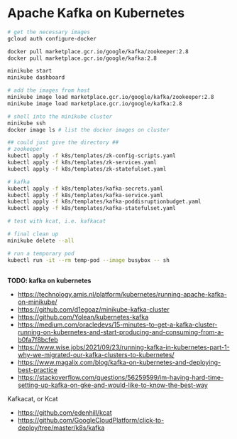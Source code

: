 # Apache Kafka on Kubernetes

```bash
# get the necessary images
gcloud auth configure-docker 

docker pull marketplace.gcr.io/google/kafka/zookeeper:2.8
docker pull marketplace.gcr.io/google/kafka:2.8
```

```bash
minikube start
minikube dashboard

# add the images from host
minikube image load marketplace.gcr.io/google/kafka/zookeeper:2.8
minikube image load marketplace.gcr.io/google/kafka:2.8

# shell into the minikube cluster
minikube ssh
docker image ls # list the docker images on cluster

## could just give the directory ## 
# zookeeper
kubectl apply -f k8s/templates/zk-config-scripts.yaml
kubectl apply -f k8s/templates/zk-services.yaml
kubectl apply -f k8s/templates/zk-statefulset.yaml

# kafka
kubectl apply -f k8s/templates/kafka-secrets.yaml
kubectl apply -f k8s/templates/kafka-service.yaml
kubectl apply -f k8s/templates/kafka-poddisruptionbudget.yaml
kubectl apply -f k8s/templates/kafka-statefulset.yaml

# test with kcat, i.e. kafkacat

# final clean up
minikube delete --all
```

```bash
# run a temporary pod
kubectl run -it --rm temp-pod --image busybox -- sh 
```


## 

**TODO: kafka on kubernetes**

+ https://technology.amis.nl/platform/kubernetes/running-apache-kafka-on-minikube/
+ https://github.com/d1egoaz/minikube-kafka-cluster
+ https://github.com/Yolean/kubernetes-kafka
+ https://medium.com/oracledevs/15-minutes-to-get-a-kafka-cluster-running-on-kubernetes-and-start-producing-and-consuming-from-a-b0fa7f8bcfeb
+ https://www.wise.jobs/2021/09/23/running-kafka-in-kubernetes-part-1-why-we-migrated-our-kafka-clusters-to-kubernetes/ 
+ https://www.magalix.com/blog/kafka-on-kubernetes-and-deploying-best-practice
+ https://stackoverflow.com/questions/56259599/im-having-hard-time-setting-up-kafka-on-gke-and-would-like-to-know-the-best-way

Kafkacat, or Kcat

+ https://github.com/edenhill/kcat
+ https://github.com/GoogleCloudPlatform/click-to-deploy/tree/master/k8s/kafka